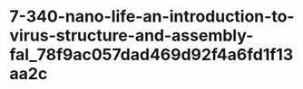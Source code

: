 # 7-340-nano-life-an-introduction-to-virus-structure-and-assembly-fal_78f9ac057dad469d92f4a6fd1f13aa2c